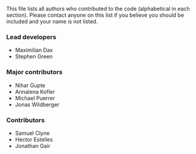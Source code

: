 This file lists all authors who contributed to the code (alphabetical in  each section).
Please contact anyone on this list if you believe you should be included and your name is
not listed.

### Lead developers

* Maximilian Dax
* Stephen Green

### Major contributors

* Nihar Gupte
* Annalena Kofler
* Michael Puerrer
* Jonas Wildberger

### Contributors

* Samuel Clyne
* Hector Estelles
* Jonathan Gair
